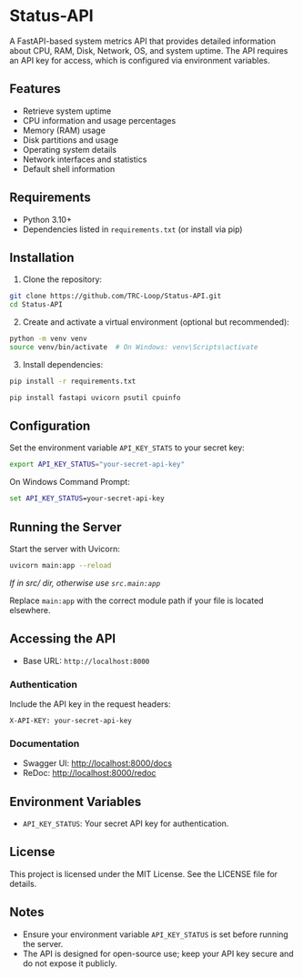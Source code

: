 # Status-API

A FastAPI-based system metrics API that provides detailed information about CPU, RAM, Disk, Network, OS, and system uptime. The API requires an API key for access, which is configured via environment variables.

## Features

- Retrieve system uptime
- CPU information and usage percentages
- Memory (RAM) usage
- Disk partitions and usage
- Operating system details
- Network interfaces and statistics
- Default shell information

## Requirements

- Python 3.10+
- Dependencies listed in `requirements.txt` (or install via pip)

## Installation

1. Clone the repository:

```bash
git clone https://github.com/TRC-Loop/Status-API.git
cd Status-API
```

2. Create and activate a virtual environment (optional but recommended):

```bash
python -m venv venv
source venv/bin/activate  # On Windows: venv\Scripts\activate
```

3. Install dependencies:

```bash
pip install -r requirements.txt
```

```bash
pip install fastapi uvicorn psutil cpuinfo
```

## Configuration

Set the environment variable `API_KEY_STATS` to your secret key:

```bash
export API_KEY_STATUS="your-secret-api-key"
```

On Windows Command Prompt:

```cmd
set API_KEY_STATUS=your-secret-api-key
```

## Running the Server

Start the server with Uvicorn:

```bash
uvicorn main:app --reload
```
*If in src/ dir, otherwise use `src.main:app`*

Replace `main:app` with the correct module path if your file is located elsewhere.

## Accessing the API

- Base URL: `http://localhost:8000`

### Authentication

Include the API key in the request headers:

```
X-API-KEY: your-secret-api-key
```

### Documentation

- Swagger UI: [http://localhost:8000/docs](http://localhost:8000/docs)
- ReDoc: [http://localhost:8000/redoc](http://localhost:8000/redoc)

## Environment Variables

- `API_KEY_STATUS`: Your secret API key for authentication.

## License

This project is licensed under the MIT License. See the LICENSE file for details.

## Notes

- Ensure your environment variable `API_KEY_STATUS` is set before running the server.
- The API is designed for open-source use; keep your API key secure and do not expose it publicly.
